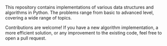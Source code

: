 This repository contains implementations of various data structures and algorithms in Python. The problems range from basic to advanced level, covering a wide range of topics.

Contributions are welcome! If you have a new algorithm implementation, a more efficient solution, or any improvement to the existing code, feel free to open a pull request.

